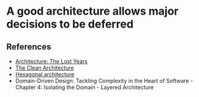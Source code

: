 # A good architecture allows major decisions to be deferred

## References
* [Architecture: The Lost Years](https://www.youtube.com/watch?v=WpkDN78P884?t=420)
* [The Clean Architecture](https://blog.cleancoder.com/uncle-bob/2012/08/13/the-clean-architecture.html)
* [Hexagonal architecture](https://en.wikipedia.org/wiki/Hexagonal_architecture_(software))
* Domain-Driven Design: Tackling Complexity in the Heart of Software - Chapter 4: Isolating the Domain - Layered Architecture
